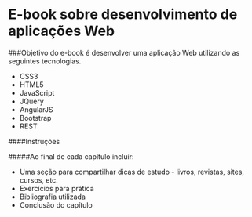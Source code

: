 # E-book sobre desenvolvimento de aplicações Web

###Objetivo do e-book é desenvolver uma aplicação Web utilizando as seguintes tecnologias.

- CSS3
- HTML5
- JavaScript
- JQuery
- AngularJS
- Bootstrap
- REST


####Instruções 

#####Ao final de cada capítulo incluir:

* Uma seção para compartilhar dicas de estudo - livros, revistas, sites, cursos, etc.
* Exercícios para prática
* Bibliografia utilizada
* Conclusão do capítulo
